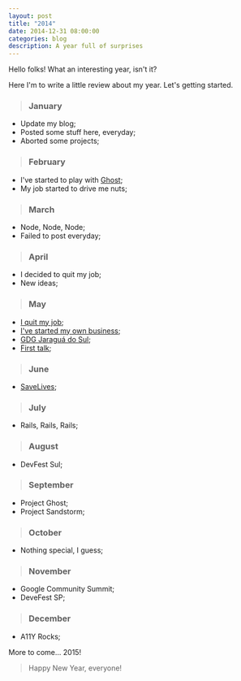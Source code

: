 ```yaml
---
layout: post
title: "2014"
date: 2014-12-31 08:00:00
categories: blog
description: A year full of surprises
---
```


<div class="wrapper" markdown="1">
Hello folks! What an interesting year, isn't it?

Here I'm to write a little review about my year. Let's getting started.

> ### January

* Update my blog;
* Posted some stuff here, everyday;
* Aborted some projects;

> ### February

* I've started to play with <a href="http://ghost.org">Ghost</a>;
* My job started to drive me nuts;

> ### March

* Node, Node, Node;
* Failed to post everyday;

> ### April

* I decided to quit my job;
* New ideas;

> ### May

* <a href="http://agtlucas.com/blog/2014/05/22/farewell.html">I quit my job</a>;
* <a href="https://www.awlka.com/">I've started my own business</a>;
* <a href="https://developers.google.com/groups/chapter/114767068998939804773/">GDG Jaraguá do Sul</a>;
* <a href="https://medium.com/@agtlucas/my-first-talk-24520f63d662">First talk</a>;

> ### June

* <a href="https://saveliv.es">SaveLives</a>;

> ### July

* Rails, Rails, Rails;

> ### August

* DevFest Sul;

> ### September

* Project Ghost;
* Project Sandstorm;

> ### October

* Nothing special, I guess;

> ### November

* Google Community Summit;
* DeveFest SP;

> ### December

* A11Y Rocks;

More to come... 2015!

> Happy New Year, everyone!
</div>
